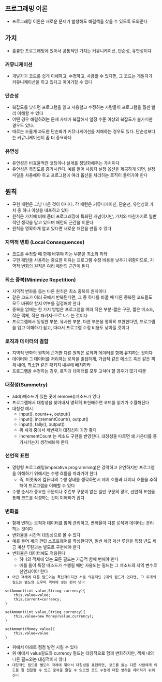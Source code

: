 ## 프로그래밍 이론

- 프로그래밍 이론은 새로운 문제가 발생해도 해결책을 찾을 수 있도록 도와준다

## 가치

- 훌륭한 프로그래밍에 있어서 공통적인 가치는 커뮤니케이션, 단순성, 유연성이다

### 커뮤니케이션

- 개발자가 코드를 쉽게 이해하고, 수정하고, 사용할 수 있다면, 그 코드는 개발자가 커뮤니케이션을 하고 있다고 이야기할 수 있다

### 단순성

- 복잡도를 낮추면 프로그램을 읽고 사용할고 수정하는 사람들이 프로그램을 훨씬 빨리 이해할 수 있다
- 어떤 경우 해결하려는 문제 자체가 복잡해서 일정 수준 이상의 복잡도가 불가피한 경우도 있다.
- 때로는 드물게 과도한 단순화가 커뮤니케이션을 저해하는 경우도 있다. 단순성보다는 커뮤니케이션이 좀 더 중요하다

### 유연성

- 유연성은 비효율적인 코딩이나 설계를 정당화해주는 가치이다
- 유연성은 복잡도를 증가시킨다. 예를 들어 사용자 설정 옵션을 제공하게 되면, 설정 파일을 사용해야 하고 프로그램에 여러 옵션을 처리하는 로직이 들어가야 한다

## 원칙

- 구현 패턴은 그냥 나온 것이 아니다. 각 패턴은 커뮤니케이션, 단순선, 유연성의 가치 중 하나 이상을 내포하고 있다
- 원칙은 가치에 비해 좀더 프로그래밍에 특화된 개념이지만, 가치와 마찬가지로 일반적인 생각을 담고 있으며 패턴의 근간을 이룬다
- 원칙을 명확하게 알고 있다면 새로운 패턴을 만들 수 있다

### 지역적 변화 (Local Consequences)

- 코드를 수정할 때 함께 바꿔야 하는 부분을 최소화 하라
- 구현 패턴을 사용하는 중요한 이유는 프로그램 수정 비용을 낮추기 위함이므로, 지역적 변화의 원칙은 여러 패턴의 근간이 된다

### 최소 중복(Minimize Repetition)

- 지역적 변화를 돕는 다른 원칙은 최소 중복의 원칙이다
- 같은 코드가 여러 곳에서 반복된다면, 그 중 하나를 바꿀 때 다른 중복된 코드들도 모두 바꿔야 할지 여부를 결정해야 한다
- 중복을 없애는 한 가지 방법은 프로그램을 여러 작은 부분-짧은 구문, 짧은 메소드, 작은 객체, 작은 패키지-으로 나누는 것이다
- 프로그램에서 동일한 부분, 유사한 부분, 다른 부분을 명확히 표현한다면, 프로그램을 읽고 이해하기 쉽고, 따라서 프로그램 수정 비용도 낮아질 것이다

### 로직과 데이터의 결합

- 지역적 변화의 원칙에 근거한 다른 원칙은 로직과 데이터를 함께 유지하는 것이다
- 데이터와 그 데이터를 처리하는 로직을 밀접하게, 가급적 같은 메소드 혹은 같은 객체 내에, 최소한 같은 패키지 내부에 배치하라
- 프로그램을 수정하는 경우, 로직과 데이터를 모두 고쳐야 할 경우가 많기 때문

### 대칭성(Summetry)

- add()메소드가 있는 곳에 remove()메소드가 있다
- 프로그램에서 대칭성을 찾아내서 명확히 표현해주면 코드를 읽기가 수월해진다
- 대칭성 예시
    - input(), count++, output()
    - input(), incrementCount(), output()
    - input(), tally(), output()
    - 위 세개 중에서 세번째가 대칭성이 가장 좋다
    - incrementCount 는 메소드 구현을 반영한다. 대칭성을 따르면 왜 카운터를 증가시키는지 생각해봐야 한다

### 선언적 표현

- 명령형 프로그래밍(imperative programming)은 강력하고 유연하지만 프로그램을 이해하기 위해서는 수행 흐름을 따라가야 한다
    - 즉, 머릿속에 컴퓨터의 수행 상태를 생각하면서 제어 흐름과 데이터 흐름을 추적해야 프로그램을 이해할 수 있다
- 수행 순서가 중요한 구문이나 주건부 구문이 없는 일반 구문의 경우, 선언적 표현을 통해 코드를 작성하는 것이 이해하기 쉽다

### 변화율

- 함께 변하는 로직과 데이터를 함께 관리하고, 변화율이 다른 로직과 데이터는 분리하는 것이다
- 변화율을 시간적 대칭성으로 볼 수 있다
- 예를 들어 세금 관련 소프트웨어를 작성한다면, 일반 세금 계산 루틴을 특정 년도 세금 계산 루틴과는 별도로 구현해야 한다
- 변화율은 데이터에도 적용된다
    - 하나의 객체에 있는 모든 필드는 가급적 함께 변해야 한다
    - 예를 들어 특정 메소드가 수행될 때만 사용되는 필드는 그 메소드의 지역 변수로 선언되어야 한다
- `어떤 객체에 다른 필드와는 독립적이지만 서로 의존적인 2개의 필드가 있다면, 그 두개의 필드는 별도의 도우미 객체에 넣는 편이 낫다`

```
setAmount(int value,String currency){
    this.value=value;
    this.current=currency;
}
```

```
setAmount(int value,String currency){
    this.value=new Money(value,currency);
}
```

```
setAmount(Money value){
    this.value=value
}
```

- 위에서 아래로 점점 발전 시킬 수 있다
- 위 예에서 value필드와 currency 필드는 대칭적으로 함께 변화하지만, 객체 내의 다른 필드와는 대칭적이지 않다
- `대칭적인 필드를 별도의 객체에 묶어서 대칭성을 표현하면, 코드를 읽는 다른 사람에게 의도를 잘 전달할 수 있고 중복을 줄일 수 있으면 코드 수정에 대한 영햐을 제어하기 쉬워진다`